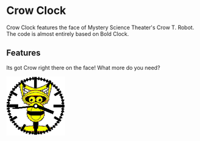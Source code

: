 # Crow Clock

Crow Clock features the face of Mystery Science Theater's Crow T. Robot.
The code is almost entirely based on Bold Clock.

## Features

Its got Crow right there on the face!  What more do you need?

![](screenshot_crow.png)

